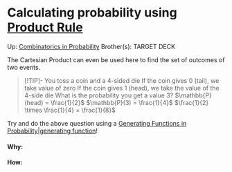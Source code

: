 # Calculating probability using [Product Rule](product_rule)

Up: [Combinatorics in Probability](combinatorics_in_probability)
Brother(s):
TARGET DECK

The Cartesian Product can even be used here to find the set of outcomes of two events.

> [!TIP]- You toss a coin and a 4-sided die If the coin gives 0 (tail), we take value of zero If the coin gives 1 (head), we take the value of the 4-side die What is the probability you get a value 3?
> $\mathbb{P}(head) = \frac{1}{2}$
> $\mathbb{P}(3) = \frac{1}{4}$
> $\frac{1}{2} \times \frac{1}{4} = \frac{1}{8}$

Try and do the above question using a [Generating Functions in Probability|generating function](generating_functions_in_probability|generating_function)!































#### Why:
#### How:









